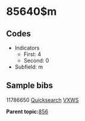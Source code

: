 # 85640$m

## Codes

-   Indicators
    -   First: 4
    -   Second: 0
-   Subfield: m

## Sample bibs

11786650 [Quicksearch](https://search.library.yale.edu/catalog/11786650) [VXWS](http://prodorbis.library.yale.edu:7014/vxws/GetHoldingsService?bibId=11786650)

**Parent topic:**[856](../../tags/856/856.md)

